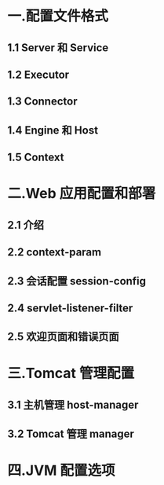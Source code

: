 # 一.配置文件格式

## 1.1 Server 和 Service

## 1.2 Executor

## 1.3 Connector

## 1.4 Engine 和 Host

## 1.5 Context

# 二.Web 应用配置和部署

## 2.1 介绍

## 2.2 context-param

## 2.3 会话配置 session-config

## 2.4 servlet-listener-filter

## 2.5 欢迎页面和错误页面

# 三.Tomcat 管理配置

## 3.1 主机管理 host-manager

## 3.2 Tomcat 管理 manager

# 四.JVM 配置选项

